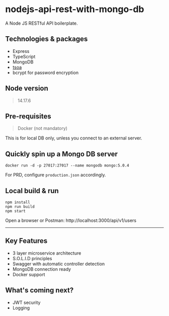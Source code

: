 # nodejs-api-rest-with-mongo-db

A Node JS RESTful API boilerplate.

## Technologies & packages

- Express
- TypeScript
- MongoDB
- [tsoa](https://tsoa-community.github.io/docs/introduction.html)
- bcrypt for password encryption

## Node version

> 14.17.6

## Pre-requisites

> Docker (not mandatory)

This is for local DB only, unless you connect to an external server.

## Quickly spin up a Mongo DB server

```
docker run -d -p 27017:27017 --name mongodb mongo:5.0.4
```

For PRD, configure `production.json` accordingly.

## Local build & run

```
npm install
npm run build
npm start
```

Open a browser or Postman: http://localhost:3000/api/v1/users

---

## Key Features

- 3 layer microservice architecture
- S.O.L.I.D principles
- Swagger with automatic controller detection
- MongoDB connection ready
- Docker support

## What's coming next?

- JWT security
- Logging

